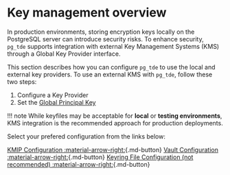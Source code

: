 # Key management overview

In production environments, storing encryption keys locally on the PostgreSQL server can introduce security risks. To enhance security, `pg_tde` supports integration with external Key Management Systems (KMS) through a Global Key Provider interface.

This section describes how you can configure `pg_tde` to use the local and external key providers.
To use an external KMS with `pg_tde`, follow these two steps:

1. Configure a Key Provider
2. Set the [Global Principal Key](set-principal-key.md)

!!! note
     While keyfiles may be acceptable for **local** or **testing environments**, KMS integration is the recommended approach for production deployments.

Select your prefered configuration from the links below:

[KMIP Configuration :material-arrow-right:](kmip-server.md){.md-button}
[Vault Configuration :material-arrow-right:](vault.md){.md-button}
[Keyring File Configuration (not recommended) :material-arrow-right:](keyring.md){.md-button}
